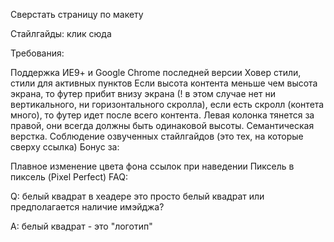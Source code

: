 Сверстать страницу по макету

Cтайлгайды: клик сюда

Требования:

Поддержка ИЕ9+ и Google Chrome последней версии
Ховер стили, стили для активных пунктов
Если высота контента меньше чем высота экрана, то футер прибит внизу экрана (! в этом случае нет ни вертикального, ни горизонтального скролла), если есть скролл (контета много), то футер идет после всего контента.
Левая колонка тянется за правой, они всегда должны быть одинаковой высоты.
Семантическая верстка.
Соблюдение озвученных стайлгайдов (это тех, на которые сверху ссылка)
Бонус за:

Плавное изменение цвета фона ссылок при наведении
Пиксель в пиксель (Pixel Perfect)
FAQ:

Q: белый квадрат в хеадере это просто белый квадрат или предполагается наличие имэйджа?

A: белый квадрат - это "логотип"